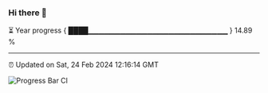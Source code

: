 ### Hi there 👋

⏳ Year progress { ████▁▁▁▁▁▁▁▁▁▁▁▁▁▁▁▁▁▁▁▁▁▁▁▁▁▁ } 14.89 %

---

⏰ Updated on Sat, 24 Feb 2024 12:16:14 GMT

![Progress Bar CI](https://github.com/liununu/liununu/workflows/Progress%20Bar%20CI/badge.svg)
